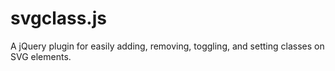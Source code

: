 # svgclass.js

A jQuery plugin for easily adding, removing, toggling, and setting classes on SVG elements.
